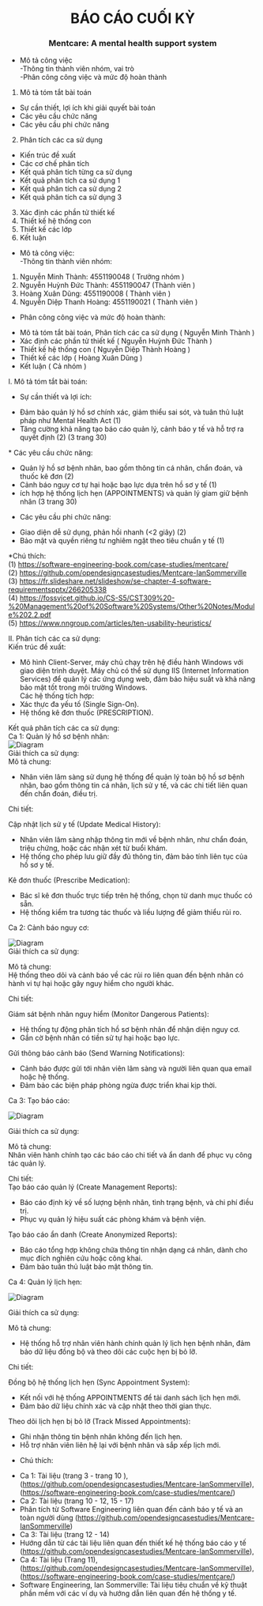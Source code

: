 <div align="center">
  <h1>
           <strong> BÁO CÁO CUỐI KỲ</strong>
  </h1>
  <h3>
  Mentcare: A mental health support system
  </h3>
</div>


* Mô tả công việc    
-Thông tin thành viên nhóm, vai trò  
-Phân công công việc và mức độ hoàn thành	  
1. Mô tả tóm tắt bài toán  
- Sự cần thiết, lợi ích khi giải quyết bài toán  
- Các yêu cầu chức năng  
- Các yêu cầu phi chức năng  
2. Phân tích các ca sử dụng  
- Kiến trúc đề xuất  
- Các cơ chế phân tích  
- Kết quả phân tích từng ca sử dụng  
- Kết quả phân tích ca sử dụng 1  
- Kết quả phân tích ca sử dụng 2   
- Kết quả phân tích ca sử dụng 3  
3. Xác định các phần tử thiết kế  
4. Thiết kế hệ thống con  
5. Thiết kế các lớp  
6. Kết luận  

* Mô tả công việc:  
-Thông tin thành viên nhóm:
1. Nguyễn Minh Thành: 4551190048 ( Trưởng nhóm )  
2. Nguyễn Huỳnh Đức Thành: 4551190047 (Thành viên )  
3. Hoàng Xuân Dũng: 4551190008 ( Thành viên )  
4. Nguyễn Diệp Thanh Hoàng: 4551190021 ( Thành viên )   
* Phân công công việc và mức độ hoàn thành:  
 - Mô tả tóm tắt bài toán, Phân tích các ca sử dụng ( Nguyễn Minh Thành )
 - Xác định các phần tử thiết kế ( Nguyễn Huỳnh Đức Thành )
 - Thiết kế hệ thống con ( Nguyễn Diệp Thành Hoàng )
 - Thiết kế các lớp ( Hoàng Xuân Dũng )
 - Kết luận ( Cả nhóm )

I. Mô tả tóm tắt bài toán:  
* Sự cần thiết và lợi ích:  
- Đảm bảo quản lý hồ sơ chính xác, giảm thiểu sai sót, và tuân thủ luật pháp như Mental Health Act​ (1)  
- Tăng cường khả năng tạo báo cáo quản lý, cảnh báo y tế và hỗ trợ ra quyết định​ (2)  (3 trang 30)      

​* Các yêu cầu chức năng:  
 - Quản lý hồ sơ bệnh nhân, bao gồm thông tin cá nhân, chẩn đoán, và thuốc kê đơn​ (2)  
 - Cảnh báo nguy cơ tự hại hoặc bạo lực dựa trên hồ sơ y tế​  (1)
 - ích hợp hệ thống lịch hẹn (APPOINTMENTS) và quản lý giam giữ bệnh nhân (3 trang 30)  
* Các yêu cầu phi chức năng:  
- Giao diện dễ sử dụng, phản hồi nhanh (<2 giây)​ (2)
- Bảo mật và quyền riêng tư nghiêm ngặt theo tiêu chuẩn y tế (1)  

*Chú thích:  
(1) https://software-engineering-book.com/case-studies/mentcare/  
(2) https://github.com/opendesigncasestudies/Mentcare-IanSommerville  
(3) https://fr.slideshare.net/slideshow/se-chapter-4-software-requirementspptx/266205338  
(4) https://fossvjcet.github.io/CS-S5/CST309%20-%20Management%20of%20Software%20Systems/Other%20Notes/Module%202.2.pdf  
(5) https://www.nngroup.com/articles/ten-usability-heuristics/
   
II. Phân tích các ca sử dụng:  
Kiến trúc đề xuất:  
- Mô hình Client-Server, máy chủ chạy trên hệ điều hành Windows với giao diện trình duyệt. Máy chủ có thể sử dụng IIS (Internet Information Services) để quản lý các ứng dụng web, đảm bảo hiệu suất và khả năng bảo mật tốt trong môi trường Windows.  
Các hệ thống tích hợp:  
- Xác thực đa yếu tố (Single Sign-On).  
- Hệ thống kê đơn thuốc (PRESCRIPTION).  

Kết quả phân tích các ca sử dụng:  
Ca 1: Quản lý hồ sơ bệnh nhân:  
![Diagram](https://www.planttext.com/plantuml/png/JCun2eCm5CRnFQTuP7VG0nGXInT16fpbDNcMG9gKlEVWsJhqIBr2KPIw_OSV7z_t_MbPiCZyZ0gTv0BQn922mmXMS9eq88EnIirC3fb0TvZmGT2Z14e2DtAvUDxSKF_PyF8e11tvRUmQM79PTZQUO5-8NGdtmqh8wM2DKiP2LLtMwQ7UQpnterfAVlt_0m00__y30000)  
Giải thích ca sử dụng:  
Mô tả chung:  
- Nhân viên lâm sàng sử dụng hệ thống để quản lý toàn bộ hồ sơ bệnh nhân, bao gồm thông tin cá nhân, lịch sử y tế, và các chi tiết liên quan đến chẩn đoán, điều trị.  

Chi tiết:  

Cập nhật lịch sử y tế (Update Medical History):  
- Nhân viên lâm sàng nhập thông tin mới về bệnh nhân, như chẩn đoán, triệu chứng, hoặc các nhận xét từ buổi khám.  
- Hệ thống cho phép lưu giữ đầy đủ thông tin, đảm bảo tính liên tục của hồ sơ y tế.  

Kê đơn thuốc (Prescribe Medication):  
- Bác sĩ kê đơn thuốc trực tiếp trên hệ thống, chọn từ danh mục thuốc có sẵn.  
- Hệ thống kiểm tra tương tác thuốc và liều lượng để giảm thiểu rủi ro.
  
Ca 2: Cảnh báo nguy cơ:  

![Diagram](https://www.planttext.com/plantuml/png/J8v12i9034NtSuhGVHUT0qYbRXLnA2vB6DCI73CmIK_dmYDv1QceTVVXFVx_p_kZLSDYyoqvZ9OBL5rYuOW9Wk4uLe0ANN1kLege1DKsKJ4uiLxr3Nk_idqMNafsA1ELF2iSqPZ4lkhGh78WkS0PYx1CSCZ68qSqplAJlNDTWBhUB2Ez_wIX-SlUjIINvVuB003__mC0)  
Giải thích ca sử dụng:  

Mô tả chung:  
Hệ thống theo dõi và cảnh báo về các rủi ro liên quan đến bệnh nhân có hành vi tự hại hoặc gây nguy hiểm cho người khác.

Chi tiết:  

Giám sát bệnh nhân nguy hiểm (Monitor Dangerous Patients):  
- Hệ thống tự động phân tích hồ sơ bệnh nhân để nhận diện nguy cơ.  
- Gắn cờ bệnh nhân có tiền sử tự hại hoặc bạo lực.

Gửi thông báo cảnh báo (Send Warning Notifications):  
- Cảnh báo được gửi tới nhân viên lâm sàng và người liên quan qua email hoặc hệ thống.  
- Đảm bảo các biện pháp phòng ngừa được triển khai kịp thời.

Ca 3: Tạo báo cáo:  

![Diagram](https://www.planttext.com/plantuml/png/PC-n3e9030RW_PwYOMS0TiF5mOb5mamQAEOIhvXUCT5NS_2HV0Lpec9m-_FtIvi-RlSoA8fE_cYmqr4WiRrtx88AgZiJr8h3a006iFM7LCXu80clkZ9c2jHX84Xsn2Ie17iwZQ8pQ8e5R8NYU5xWYNKbs-pFMXxvujsL-hNDZR4rfEacdcYATsgpdvoRQgc_CJSbSHz_VW800F__0m00)  

Giải thích ca sử dụng: 

Mô tả chung:  
Nhân viên hành chính tạo các báo cáo chi tiết và ẩn danh để phục vụ công tác quản lý.

Chi tiết:  
Tạo báo cáo quản lý (Create Management Reports):  
- Báo cáo định kỳ về số lượng bệnh nhân, tình trạng bệnh, và chi phí điều trị.
- Phục vụ quản lý hiệu suất các phòng khám và bệnh viện.

Tạo báo cáo ẩn danh (Create Anonymized Reports):
- Báo cáo tổng hợp không chứa thông tin nhận dạng cá nhân, dành cho mục đích nghiên cứu hoặc công khai.
- Đảm bảo tuân thủ luật bảo mật thông tin.

Ca 4: Quản lý lịch hẹn: 

![Diagram](https://www.planttext.com/plantuml/png/RCz12eCm40NGVKunPEz2SLtC0LobhiEGZ2MqYP8P2vwjYnwfLoWMGHVT_SNZV_xdzUvOiCYI7WgzJ0Mq2Idco59GufF02ewZ1cGmLgc5oICJw1uptWZCF4ynIw8i_4D3UnYxPdyMO5SMIhjpzI6l1VqT-iXCuL-dQvGo5ghgiWqCxPvSVSgDwYY7xSWN003__mC0)  

Giải thích ca sử dụng:  

Mô tả chung:  
- Hệ thống hỗ trợ nhân viên hành chính quản lý lịch hẹn bệnh nhân, đảm bảo dữ liệu đồng bộ và theo dõi các cuộc hẹn bị bỏ lỡ.

Chi tiết:  

Đồng bộ hệ thống lịch hẹn (Sync Appointment System):
- Kết nối với hệ thống APPOINTMENTS để tải danh sách lịch hẹn mới.
- Đảm bảo dữ liệu chính xác và cập nhật theo thời gian thực.

Theo dõi lịch hẹn bị bỏ lỡ (Track Missed Appointments):  
- Ghi nhận thông tin bệnh nhân không đến lịch hẹn.
- Hỗ trợ nhân viên liên hệ lại với bệnh nhân và sắp xếp lịch mới.

* Chú thích:
- Ca 1: Tài liệu (trang 3 - trang 10 ), (https://github.com/opendesigncasestudies/Mentcare-IanSommerville), (https://software-engineering-book.com/case-studies/mentcare/)
- Ca 2: Tài liệu (trang 10 - 12, 15 - 17)
- Phân tích từ Software Engineering liên quan đến cảnh báo y tế và an toàn người dùng (https://github.com/opendesigncasestudies/Mentcare-IanSommerville)
- Ca 3: Tài liệu (trang 12 - 14)
- Hướng dẫn từ các tài liệu liên quan đến thiết kế hệ thống báo cáo y tế​ (https://github.com/opendesigncasestudies/Mentcare-IanSommerville),
- Ca 4: Tài liệu (Trang 11), (https://github.com/opendesigncasestudies/Mentcare-IanSommerville), (https://software-engineering-book.com/case-studies/mentcare/)
- Software Engineering, Ian Sommerville: Tài liệu tiêu chuẩn về kỹ thuật phần mềm với các ví dụ và hướng dẫn liên quan đến hệ thống y tế.





















































